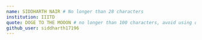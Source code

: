 ```yaml
---
name: SIDDHARTH NAIR # No longer than 28 characters
institution: IIITD
quote: DOGE TO THE MOOON # no longer than 100 characters, avoid using quotes(") to guarantee the format remains the same.
github_user: siddharth17196
---
```

